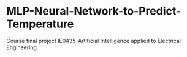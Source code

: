 # MLP-Neural-Network-to-Predict-Temperature
Course final project IE0435-Artificial Intelligence applied to Electrical Engineering. 
